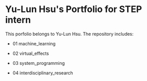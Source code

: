 # Yu-Lun Hsu's Portfolio for STEP intern
This porfolio belongs to Yu-Lun Hsu. The repository includes:

 * 01 machine_learning

 * 02 virtual_effects

 * 03 system_programming

 * 04 interdisciplinary_research

